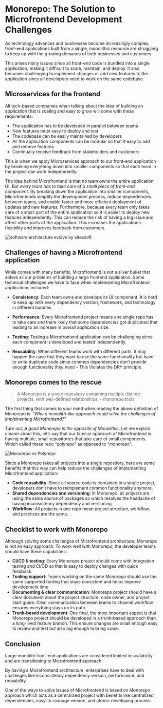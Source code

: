 # Monorepo: The Solution to Microfrontend Development Challenges

As technology advances and businesses become increasingly complex, front-end applications built from a single, monolithic resource are struggling to keep up with the growing demands of both businesses and customers.

This arises many issues since all front-end code is bundled into a single application, making it difficult to scale, maintain, and deploy. It also becomes challenging to implement changes or add new features to the application since all developers need to work on the same codebase.

## Microservices for the frontend
All tech-based companies when talking about the idea of building an application that is scaling and easy to grow will come with these requirements:

- The application has to be developed in parallel between teams
- New features must easy to deploy and test
- The codebase can be easily maintained by developers
- All the application components can be modular so that it easy to add and remove features
- Continually receive feedback from stakeholders and customers

This is when we apply Microservices approach to our front-end application by breaking everything down into smaller components so that each team in the project can work independently.

The idea behind Microfrontend is that no team owns the entire application UI. But _every team has to take care of a small piece of front-end component_. By breaking down the application into smaller components, Microfrontends simplify the development process, reduce dependencies between teams, and enable faster and more efficient deployment of updates and new features. Furthermore, because every team only takes care of a small part of the entire application so it is easier to deploy new features independently. This can reduce the risk of having a big issue and affect other parts of the application. This increases the application’s flexibility and improves feedback from customers.

![software architecture evolve by altexsoft](https://dev-to-uploads.s3.amazonaws.com/uploads/articles/b93k4b3wopg04cop76xj.png)

## Challenges of having a Microfrontend application

While comes with many benefits, Microfrontend is not a silver bullet that solves all our problems of building a large frontend application. Some technical challenges we have to face when implementing Microfrontend applications included:

- **Consistency**: Each team owns and develops its UI component. It is hard to keep up with every dependency version, framework, and technology in different bundles

- **Performance**: Every Microfrontend project means one single repo has to take care and there likely that some dependencies got duplicated that leading to an increase in overall application size.
- **Testing**: Testing a Microfrontend application can be challenging since each component is developed and tested independently.
- **Reusability**: When different teams work with different parts, it may happen the case that they want to use the same functionality but have to write duplicate code since common dependencies don’t provide enough functionality they need – This Violates the DRY principle.

## Monorepo comes to the rescue

> A Monorepo is a single repository containing multiple distinct projects, with well-defined relationships. - monorepo.tools

The first thing that comes to your mind when reading the above definition of Monorepo is: “_Why a monolith-like approach could solve the challenges of implementing Microfrontend?_”

Turn out, _A good Monorepo is the opposite of Monolithic_. Let me explain clearer about this, let’s say that our familiar approach of Microfrontend is having multiple, small repositories that take care of small components. Which called these repo “polyrepo” as opposed to “monorepo”.

![Monorepo vs Polyrepo](https://dev-to-uploads.s3.amazonaws.com/uploads/articles/gyfdl6owyirdbpavmh6e.png)


Since a Monorepo takes all projects into a single repository, here are some benefits that this way can help reduce the challenges of implementing Microfrontend application:

- **Code reusability**: Since all source code is contained in a single project, developers don’t have to reimplement common functionality anymore.
- **Shared dependencies and versioning**: In Monorepo, all projects are using the same source of packages so which resolves the headache of having inconsistency dependency and versioning.
- **Workflow**: All projects in one repo mean project structure, workflow, and practices are the same.

## Checklist to work with Monorepo

Although solving some challenges of Microfrontend architecture, Monorepo is not an easy approach. To work well with Monorepo, the developer teams should have these capabilities:

- **CI/CD & testing**: Every Monorepo project should come with integration testing and CI/CD so that is easy to deploy changes with quick feedback.
- **Tooling support**: Teams working on the same Monorepo should use the same supported tooling that stays consistent and helps improve development time.
- **Documenting & clear communication**: Monorepo project should have a clear document about the project structure, code owner, and project start guide. Clear communication between teams to channel workflow ensures everything stays on its path.
- **Trunk-based development**: One final, the most important aspect is that Monorepo project should be developed in a trunk-based approach than a long-lived feature branch. This ensure changes are small enough easy to review and test but also big enough to bring value.

## Conclusion
Large monolith front-end applications are considered limited in scalability and are transitioning to Microfrontend approach.

By having a Microfrontend architecture, enterprises have to deal with challenges like inconsistency dependency version, performance, and reusability.

One of the ways to solve issues of Microfrontend is based on Monorepo approach which acts as a centralized project with benefits like centralized dependencies, easy-to-manage version, and atomic developing process.
